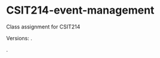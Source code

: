 # CSIT214-event-management
Class assignment for CSIT214

Versions:
<Release Version>.<Main Version>.<Bug Fix Version>
